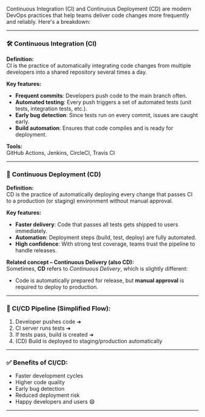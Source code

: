 Continuous Integration (CI) and Continuous Deployment (CD) are modern DevOps practices that help teams deliver code changes more frequently and reliably. Here's a breakdown:

---

### 🛠 **Continuous Integration (CI)**

**Definition:**  
CI is the practice of automatically integrating code changes from multiple developers into a shared repository several times a day.

**Key features:**
- **Frequent commits**: Developers push code to the main branch often.
- **Automated testing**: Every push triggers a set of automated tests (unit tests, integration tests, etc.).
- **Early bug detection**: Since tests run on every commit, issues are caught early.
- **Build automation**: Ensures that code compiles and is ready for deployment.

**Tools:**  
GitHub Actions, Jenkins, CircleCI, Travis CI

---

### 🚀 **Continuous Deployment (CD)**

**Definition:**  
CD is the practice of automatically deploying every change that passes CI to a production (or staging) environment without manual approval.

**Key features:**
- **Faster delivery**: Code that passes all tests gets shipped to users immediately.
- **Automation**: Deployment steps (build, test, deploy) are fully automated.
- **High confidence**: With strong test coverage, teams trust the pipeline to handle releases.

**Related concept – Continuous Delivery (also CD):**  
Sometimes, **CD** refers to *Continuous Delivery*, which is slightly different:
- Code is automatically prepared for release, but **manual approval** is required to deploy to production.

---

### 🔁 CI/CD Pipeline (Simplified Flow):
1. Developer pushes code ➜
2. CI server runs tests ➜
3. If tests pass, build is created ➜
4. (CD) Build is deployed to staging/production automatically

---

### ✅ Benefits of CI/CD:
- Faster development cycles
- Higher code quality
- Early bug detection
- Reduced deployment risk
- Happy developers and users 😄

---
